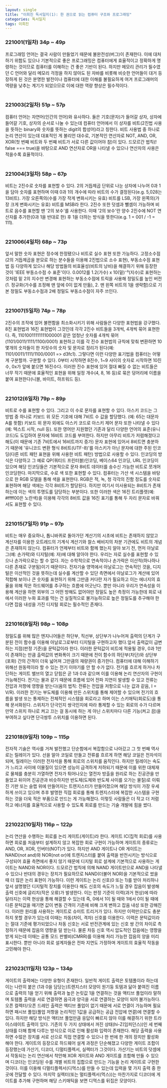 ```yaml
---
layout: single
title: "이희진 독서일지(1): 한 권으로 읽는 컴퓨터 구조와 프로그래밍"
categories: 독서일지
tags: 이희진
---
```


### 221001(1일차) 34p ~ 49p
프로그래밍 언어는 결국 사람이 만들었기 때문에 불완전성(버그)이 존재한다. 이에 대처하기 위함도 있으나 기본적으로 좋은 프로그래밍은 컴퓨터에게 효율적이고 정확하게 명령하는 것이므로 컴퓨터를 이해하는 건 좋은 기반이 된다. 하지만 메모리 관리가 필수였던 C 언어와 달리 메모리 걱정을 하지 않아도 된 자바를 비롯해 비슷한 언어들이 대거 등장하게 된 것은 분명한 발전이나 컴퓨터에 대한 이해를 불필요하게 여겨 프로그래머의 역량을 낮추는 계기가 되었으므로 이에 대한 역량 향상은 필수적이다.  
<br/>

### 221003(2일차) 51p ~ 57p
컴퓨터 언어는 자연어(인간의 언어)와 유사하다. 둘은 기호(문자)가 들어갈 상자, 상자에 들어갈 기호, 상자의 순서로 나눌 수 있는데 컴퓨터 언어에서 이 상자를 비트(2진법 사용을 뜻하는 binary와 숫자를 뜻하는 digit의 합성어)라고 칭한다. 비트 사용법 중 하나로 논리 연산이 있는데 대표적인 게 불리언 대수로, 기본적인 연산자로 NOT, AND, OR, XOR(첫 번째 비트와 두 번째 비트가 서로 다른 값이어야 참)이 있다. 드모르간 법칙(! false === true)을 바탕으로 AND 연산자로 OR을 나타낼 수 있으나 연산자의 사용은 적을수록 효율적이다.  
<br/>

### 221004(3일차) 58p ~ 67p
비트는 2진수로 숫자를 표현할 수 있다. 2의 거듭제곱 단위로 나눈 상자에 나누어 0과 1을 담아 숫자를 표현하며 이때 0과 1의 개수에 따라 비트의 수가 결정된다(e.g. 5,028는 13비트). 가장 오른쪽의(수를 가장 작게 변화시키는 유효) 비트를 LSB, 가장 왼쪽의(가장 크게 변화시키는 유효) 비트를 MSB라 한다. 2진수 또한 덧셈과 뺄셈이 가능하며 비트로 음수를 표현할 땐 '2의 보수'를 사용한다. 이때 '2의 보수'란 양수 2진수에 NOT 연산자를 추가한(0과 1을 반대로 한) 후 1을 더하는 방식을 뜻한다(e.g. 1 = 001 / -1 = 111).  
<br/>

### 221006(4일차) 68p ~ 73p
앞서 말한 숫자 표현은 정수에 한정됐으나 비트로 실수 표현 또한 가능하다. 고정소수점(2의 거듭제곱을 분모로 하는 분수들을 이용해 2진법으로 소수 표현), 부동소수점 표현법 등 다양하게 있으나 해당 방법들의 비효율성(비트의 낭비)을 해결하기 위해 등장한 것이 'IEEE 부동소수점 수 표준'이다. 0.0012를 1.2(가수) x 10(밑)⁻³(지수)로 표현하는 것처럼 밑 2의 지수만 변경해 표현하는 부동소수점에 트릭을 사용해 정밀도를 높인 버전(1. 정규화(가수를 조정해 맨 앞에 0이 없게 만듦), 2. 맨 왼쪽 비트의 1을 생략함)으로 기본 정밀도 부동소수점과 2배 정밀도 부동소수점이 자주 쓰인다.  
<br/>

### 221007(5일차) 74p ~ 78p
2진수의 조작에 있어 불편함을 최소화시키기 위해 사람들은 다양한 표현법을 강구했다. 8진 표현법과 16진 표현법이 그것인데 각각 2진수 비트들을 3개씩, 4개씩 묶어 표현한다. 즉, 11010011111111000001 같은 엄청난 숫자를 4개씩 묶어 (1101/0011/1111/1100/0001) 표현하고 이를 각 진수 표현법의 규칙에 맞춰 변환하면 10몇개의 숫자들이 한 자릿수의 숫자 및 문자로 정리가 된다(예: 1101/0011/1111/1100/0001 => d3fc1). 그렇다면 이런 다양한 표기법을 컴퓨터는 어떻게 구분할까. 구분할 수 있다. 0부터 시작하면 8진수, 1~9 사이의 숫자로 시작하면 10진수, 0x가 앞에 붙으면 16진수다. 이러한 진수 표현에 있어 절대 빠질 수 없는 비트들은 너무 작기 때문에 효율적인 표현을 위해 일정 개수(4, 8, 16 등)로 묶은 덩어리에 이름을 붙여 표현한다(니블, 바이트, 하프워드 등).  
<br/> 

### 221012(6일차) 79p ~ 89p
비트로 수를 표현할 수 있다. 그리고 이 수로 문자를 표현할 수 있다. 아스키 코드는 그 방법 중 하나로 키보드 위 모든 기호에 대해 7비트 수 값을 할당했다. (예: 65는 대문자 A를 뜻함) 키보드 위 문자 외에도 아스키 코드로 아스키 제어 문자 또한 나타낼 수 있다(예: 텍스트 시작, null 등). 또한 영어만 지원했던 기존과 달리 다양한 언어의 표준(유니코드)도 도입하여 문자에 16비트 코드를 부여한다. 하지만 아무리 비트가 저렴해졌다고 해도(이 때문에 기존 7비트에서 16비트까지 증가) 문자 표현에 있어서 8비트면 충분하기 때문에 '유니코드 변환 형식 8비트(UTF-8)'를 아스키가 아닌 문자에 대한 주된 인코딩(다른 비트 패턴 표현을 위해 사용한 비트 패턴) 방법으로 사용할 수 있다. 인코딩의 방식은 다양하고 그 예로 QP(쿼티드 프린터블)인코딩, 베이스64 인코딩, URL 인코딩이 있으며 해당 인코딩들은 기본적으로 문자 8비트 데이터를 송수신 가능한 비트로 쪼개어 인코딩한다. 마지막으로, 수로 색 또한 표현할 수 있다. 컴퓨터는 가산 색 시스템을 바탕으로 한 RGB 모델을 통해 색을 표현한다. RGB은 적, 녹, 청 각각의 진함 정도를 숫자로 표현하며 해당 색에는 각각 8비트가 할당된다. 하지만 여기서 미사용되는 8비트가 존재하는데 이는 색의 투명도를 담당하는 부분이다. 또한 이러한 색은 16진 트리플렛(예: #ffff00은 노란색)을 이용해 각각의 8비트 값을 16진 표기를 통해 두 자리 문자로 바꿔서도 표현할 수 있다.   
<br/>

### 221015(7일차) 91p ~ 97p
비트는 매우 중요하나, 톱니바퀴로 돌아가던 계산기의 시초에 비트는 존재하지 않았고 계산자를 이용한 오트레드의 기계식 계산기와 찰스 배비지의 차분 기관에도 비트의 개념은 존재하지 않는다. 컴퓨터가 언제부터 비트와 함께 했는지 알아 보기 전, 먼저 아날로그(예: 손가락)와 디지털(예: 자)에 대해 알아야 한다. 우리는 자로 실수를 표현할 수 있으나 손가락으로는 할 수 없다. 자는 수학적으로 연속적이나 손가락은 이산적(하나하나 다른 존재로 구분됨)이기 때문이다. 전자기술 영역에서 아날로그는 연속적인 것을, 디지털은 이산적인 것을 뜻하는데 실수를 계산할 수 있단 측면에서 아날로그가 계산에 있어 적합해 보이나 큰 숫자를 표현하기 위해 그만큼 커다란 자가 필요하고 이는 에너지의 효율을 위해 작은 하드웨어를 추구하는 흐름에 어긋난다. 뿐만 아니라 우리가 연속성을 이용해 계산을 하면 외부의 그 어떤 방해도 없어야만 정밀도 높은 측정이 가능한데 회로 내에서 이러한 누화 효과를 막는 건 실질적으로 불가능하므로 높은 정밀도를 추구해야 한다면 잡음 내성을 가진 디지털 회로는 필수적인 존재다.        
<br/>

### 221016(8일차) 98p ~ 108p
정밀도를 위해 많은 엔지니어들은 하단부, 직선부, 상단부가 나누어져 출력의 단계가 구분된 전이 함수를 이용해 아날로그로부터 디지털을 구현하고자 했다.앞서 출력값이 급변하는 지점(판정 기준)을 문턱값이라 한다. 이러한 문턱값이 비트에 적용될 경우, 0과 1만이 존재하는 만큼 출력값의 변화폭이 크기 때문에 전이 함수의 하단부(차단)와 상단부(포화) 간의 간격이 더욱 넓어져 그만큼의 재량권이 증가한다. 컴퓨터에 대해 이해하기 위해선 원동력이라 할 수 있는 전기 이야기를 안 할 수가 없다. 전기를 흐르게 하거나 차단하는 게이트 밸브의 열고 닫힘은 곧 1과 0과 같으며 이를 이용해 논리 연산자의 구현이 가능해진다. 전기는 물과 같기 때문에 흐름에 있어 전파 지연이 발생할 수 있고 전류는 전압과 저항에 영향을 받는다(옴의 법칙: 전류는 전압을 저항으로 나눈 값과 같음, I = V/R). 이러한 전기는 부도체를 이용해 만든 스위치를 통해 제어할 수 있으며 전기의 흐름을 발생 또는 통제하는 전체적인 시스템을 회로라고 하며 이는 스키매틱(회로도)을 통해 문서화된다. 스위치가 단극인지 쌍극인지에 따라 통제할 수 있는 회로의 수가 다르며 만약 스위치 하나로 켜고 끄는 걸 동시에 하는 게 아닌 스위치마다 다른 기능(켜고 끔)을 부여하고 싶다면 단극쌍투 스위치를 이용하면 된다.  
<br/>

### 221018(9일차) 109p ~ 115p
전자적 기술은 역사를 거쳐 발전했고 단순함에서 복잡함으로 나아갔고 그 첫 번째 역사로는 릴레이가 있다. 선을 말아 코일로 만들고 전류를 흐르게 하면 해당 코일은 전자석이 되며, 릴레이는 이러한 전자석을 통해 회로의 스위치를 움직인다. 하지만 릴레이는 속도가 느리고 사이에 이물질이 있으면 성능이 급격하게 저하되기 때문에 이를 위한 대체재로 물체를 충분히 가열하면 전자가 튀어나오는 열전자 방출을 원리로 하는 진공관을 만들었고 뒤이어 진공관과 비슷하지만 반도체(도체와 반도체 사이를 오가는 물질)로 이뤄진 기판 또는 슬랩 위에 만들어지는 트렌지스터가 만들어졌으며 해당 방식이 가장 우세하게 쓰이고 있으며 추후 발명한 직접 회로를 통해 트렌지스터에 복잡한 시스템을 구현하는 것을 더욱 적은 부품으로 만드는 게 가능해졌다. 이렇듯 사람들은 더 작고 더 저렴하고 에너지를 효율적으로 사용할 수 있도록 회로를 만드는 기술 개발에 힘을 썼다.   
<br/>

### 221022(10일차) 116p ~ 122p
논리 연산을 수행하는 회로를 논리 게이트(게이트)라 한다. 게이트 IC(집적 회로)를 사용하면 회로를 처음부터 설계하지 않고 복잡한 회로 구현이 가능하며 게이트의 종류로는 AND, OR, XOR, 인버터(NOT)가 있다. 하지만 AND 게이트나 OR 게이트는 NAND(not and)와 NOR(not or)에 트렌지스터를 붙여 출력을 반전시키는 방식으로 구성되어 효율 측면에서 좋지 않기 때문에 디지털 회로 설계에 기본적으로 사용하는 게이트는 NAND와 NOR이다. 드모르간 법칙에 의해 NAND 게이트만으로 AND을 나타낼 수 있으나 반대의 경우는 장치가 필요하므로 NAND(더불어 NOR)을 기본적으로 썼을 때 더 많은 논리 표현이 가능하다. 이런 게이트는 논리 신호(0 또는 1)를 받아 처리하나 앞서 설명했던 디지털적 장치를 이용한다 해도 신호의 속도가 느릴 경우 잡음이 발생해 출력 신호에 글리치(작은 오류)가 발생한다. 이는 판정 기준이 이력(과거 현상)에 따라 달라지는 이력 현상을 통해 해결할 수 있는데 즉, 0에서 1이 될 때와 1에서 0이 될 때에 다른 문턱값을 매기면 값이 변동 간격이 기존에 비해 크게 변하고 잡음 내성 또한 강해진다. 이러한 원리를 사용하는 게이트로 슈미트 트리거가 있다. 하지만 이력만으로도 충분하지 못할 경우가 있는데 이때는 차동(차이, 격차) 신호를 이용한다. 이력은 문턱값이라는 절대 기준에 평가되었으나 차동 신호는 서로 반전관계에 있는 신호 쌍 간의 차이로 측정하기 때문에 잡음의 영향을 덜 받는다. 물론 차등 신호 역시 압도적인 잡음에는 영향을 받게 되는데 이때는 공통 모드 판별비(CMRR)를 이용해 처리 가능한 잡음의 양을 미리 표시한다. 뿐만 아니라 회로 설계자들은 전파 지연도 가정하며 게이트의 효율적 작동을 고민해야 한다.   
<br/>

### 221023(11일차) 123p ~ 134p
게이트의 출력에는 다양한 유형이 존재한다. 일반적 게이트 출력은 토템폴이라 하는데 이는 나란히 붙은 (1과 0을 담당는)트렌지스터 모양이 원기둥 토템과 닮아 붙여진 이름으로 출력의 1을 얻기 위해 출력과 높은 논릿값 1을 연결하는 것을 액티브 풀업이라 말하며 토템폴 출력을 서로 연결하면 음극과 양극을 서로 연결하는 모양이 되어 불가능하다. 오픈 컬렉터/오픈 드레인 출력은 액티브 풀업이 없기 때문에 서로 연결이 가능하며 필요하면 패시브 풀업(풀업 저항을 논리적인 1값을 공급하는 공급 전압에 연결)에 연결할 수 있다. 하지만 해당 방식은 액티브 풀업만큼 응답이 빠르지 않아 이를 해결하기 위한 트라이스테이트 출력이 있다. 기존의 두 가지 상태에서 꺼진 상태(hi-Z(임피던스))인 세 번째 상태를 더해 함께 다루는 방식으로 이로 인해 활성화 입력이 존재한다. 해당 출력을 사용하면 수많은 장치를 서로 선으로 직접 연결할 수 있으나 한 번에 한 개의 장치만 활성화해야 한다. 게이트의 등장으로 하드웨어 설계 과정은 단순해졌고 다양한 게이트 조합이 등장했는데 가산기, 디코더, 디멀티플렉서, 실렉터가 그것이다. 가산기는 비트의 덧셈에서 작동되는 논리 연산에서 착안해 XOR 게이트와 AND 게이트를 조합해 만들 수 있으며 디코더는 인코딩된 수를 개별 비트의 집합으로 만드는 기능을 논리 게이트로 구현한 것이다. 이를 이용해 디멀티플렉서(디먹스)를 만들 수 있는데 입력을 몇 가지 출력 중 한 곳에 전달할 수 있다. 마지막 실렉터(또는 멀티플렉서(먹스))는 마찬가지로 디코더에 게이트를 추가해 구현하며 해당 스키매틱을 보면 디먹스를 뒤집은 모양이다.   
<br/>


